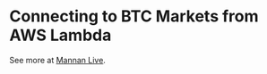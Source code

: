 # Connecting to BTC Markets from AWS Lambda

See more at [Mannan Live](http://mannanlive.com/accessing-sql-server-in-aws-lambda-part-1/).